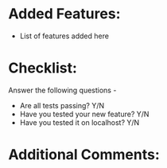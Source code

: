 # Added Features:

* List of features added here

# Checklist:

Answer the following questions -
* Are all tests passing? Y/N
* Have you tested your new feature? Y/N
* Have you tested it on localhost? Y/N


# Additional Comments:
